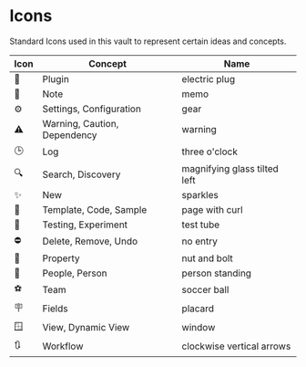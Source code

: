 # Icons

Standard Icons used in this vault to represent certain ideas and concepts.

| Icon | Concept                      | Name                         |
| ---- | ---------------------------- | ---------------------------- |
| 🔌   | Plugin                       | electric plug                |
| 📝   | Note                         | memo                         |
| ⚙️   | Settings, Configuration      | gear                         |
| ⚠️   | Warning, Caution, Dependency | warning                      |
| 🕒   | Log                          | three o'clock                |
| 🔍   | Search, Discovery            | magnifying glass tilted left |
| ✨    | New                          | sparkles                     |
| 📃   | Template, Code, Sample       | page with curl               |
| 🧪   | Testing, Experiment          | test tube                    |
| ⛔    | Delete, Remove, Undo         | no entry                     |
| 🔩   | Property                     | nut and bolt                 |
| 🧍   | People, Person               | person standing              |
| ⚽    | Team                         | soccer ball                  |
| 🪧   | Fields                       | placard                      |
| 🪟   | View, Dynamic View           | window                       |
| 🔃   | Workflow                     | clockwise vertical arrows    |
